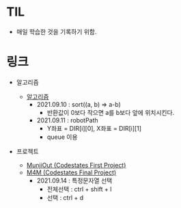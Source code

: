 # TIL

- 매일 학습한 것을 기록하기 위함.

# 링크

- 알고리즘

  - [알고리즘](https://github.com/TAETAEHO/TIL/tree/main/Algorithm)
    - 2021.09.10 : sort((a, b) => a-b)
      - 반환값이 0보다 작으면 a를 b보다 앞에 위치시킨다.
    - 2021.09.11 : robotPath
      - Y좌표 = DIR[i][0], X좌표 = DIR[i][1]
      - queue 이용

- 프로젝트
  - [MunjiOut (Codestates First Project)](https://github.com/TAETAEHO/TIL/blob/main/Project/note.md)
  - [M4M (Codestates Final Project)](https://github.com/codestates/M4M)
    - 2021.09.14 : 특정문자열 선택
      - 전체선택 : ctrl + shift + l
      - 선택 : ctrl + d
